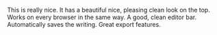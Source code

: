 This is really nice. It has a beautiful nice, pleasing clean look on the top. Works on every browser in the same way. A good, clean editor bar. Automatically saves the writing. Great export features. 
